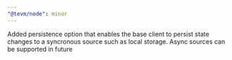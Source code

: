 ```yaml
---
"@tevm/node": minor
---
```


Added persistence option that enables the base client to persist state changes to a syncronous source such as local storage. Async sources can be supported in future
